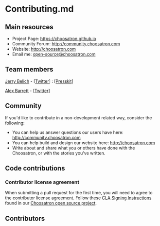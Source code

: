 # Contributing.md

## Main resources

* Project Page: https://choosatron.github.io
* Community Forum: http://community.choosatron.com
* Website: http://choosatron.com
* Email me: open-source@choosatron.com

## Team members

[Jerry Belich](http://jerrytron.com) - [[Twitter](https://www.twitter.com/j3rrytron)] : [[Presskit](http://jerrytron.com/press)]

[Alex Barrett](http://github.com/spleenboy) - [[Twitter](https://www.twitter.com/spleenboy)]

## Community 
If you'd like to contribute in a non-development related way, consider the following:

* You can help us answer questions our users have here: http://community.choosatron.com
* You can help build and design our website here: http://choosatron.com
* Write about and share what you or others have done with the Choosatron, or with the stories you've written.

## Code contributions

### Contributor license agreement

When submitting a pull request for the first time, you will need to agree to the contributor license agreement. Follow these [CLA Signing Instructions](https://github.com/choosatron/open-source/blob/master/sign-cla.md) found in our [Choosatron open source project](https://github.com/choosatron/open-source).

## Contributors

